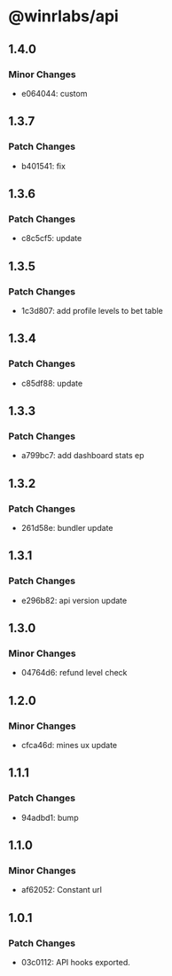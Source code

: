 # @winrlabs/api

## 1.4.0

### Minor Changes

- e064044: custom

## 1.3.7

### Patch Changes

- b401541: fix

## 1.3.6

### Patch Changes

- c8c5cf5: update

## 1.3.5

### Patch Changes

- 1c3d807: add profile levels to bet table

## 1.3.4

### Patch Changes

- c85df88: update

## 1.3.3

### Patch Changes

- a799bc7: add dashboard stats ep

## 1.3.2

### Patch Changes

- 261d58e: bundler update

## 1.3.1

### Patch Changes

- e296b82: api version update

## 1.3.0

### Minor Changes

- 04764d6: refund level check

## 1.2.0

### Minor Changes

- cfca46d: mines ux update

## 1.1.1

### Patch Changes

- 94adbd1: bump

## 1.1.0

### Minor Changes

- af62052: Constant url

## 1.0.1

### Patch Changes

- 03c0112: API hooks exported.
